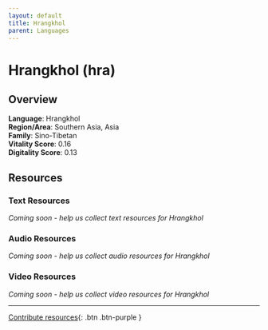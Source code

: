 ```yaml
---
layout: default
title: Hrangkhol
parent: Languages
---
```


# Hrangkhol (hra)

## Overview

**Language**: Hrangkhol  
**Region/Area**: Southern Asia, Asia  
**Family**: Sino-Tibetan  
**Vitality Score**: 0.16  
**Digitality Score**: 0.13  

## Resources

### Text Resources
*Coming soon - help us collect text resources for Hrangkhol*

### Audio Resources
*Coming soon - help us collect audio resources for Hrangkhol*

### Video Resources
*Coming soon - help us collect video resources for Hrangkhol*

---

[Contribute resources](https://fairtrain.github.io/){: .btn .btn-purple }
